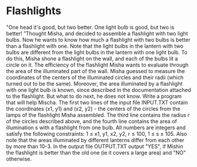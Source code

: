 # Flashlights
"One head it's good, but two better. One light bulb is good, but two is better! ”Thought Misha, and decided to assemble a flashlight with two light bulbs. Now he wants to know how much a flashlight with two bulbs is better than a flashlight with one. Note that the light bulbs in the lantern with two bulbs are different from the light bulbs in the lantern with one light bulb. To do this, Misha shone a flashlight on the wall, and each of the bulbs lit a circle on it.
The efficiency of the flashlight Misha wants to evaluate through the area of the illuminated part of the wall. Misha guessed to measure the coordinates of the centers of the illuminated circles and their radii (which turned out to be the same). Moreover, the area illuminated by a flashlight with one light bulb is known, since described in the documentation attached to the flashlight. But what to do next, he does not know. Write a program that will help Mischa.
The first two lines of the input file INPUT.TXT contain the coordinates (x1, y1) and (x2, y2) - the centers of the circles from the lamps of the flashlight Misha assembled. The third line contains the radius r of the circles described above, and the fourth line contains the area of illumination s with a flashlight from one bulb. All numbers are integers and satisfy the following constraints: 1 ≤ x1, y1, x2, y2, r ≤ 100, 1 ≤ s ≤ 105. Also note that the areas illuminated by different lanterns differ from each other by more than 10-3.
In the output file OUTPUT.TXT output "YES", if Mishin the flashlight is better than the old one (ie it covers a large area) and "NO" otherwise.
